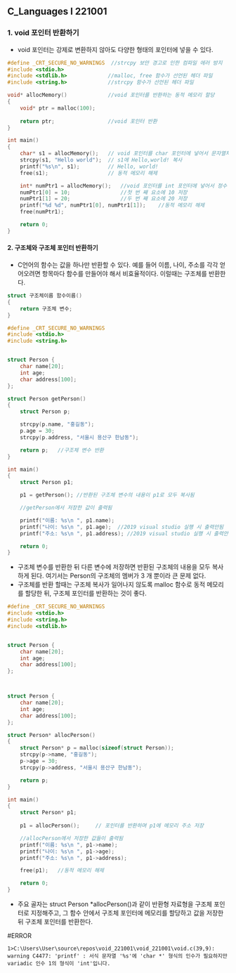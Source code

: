 ## C_Languages l 221001





### 1. void 포인터 반환하기

- void 포인터는 강제로 변환하지 않아도 다양한 형태의 포인터에 넣을 수 있다.

```c
#define _CRT_SECURE_NO_WARNINGS  //strcpy 보안 경고로 인한 컴파일 에러 방지
#include <stdio.h>
#include <stdlib.h>				//malloc, free 함수가 선언된 헤더 파일
#include <string.h>				//strcpy 함수가 선언된 헤더 파일

void* allocMemory()				//void 포인터를 반환하는 동적 메모리 할당
{
	void* ptr = malloc(100);
			
	return ptr;					//void 포인터 반환
}

int main()
{
	char* s1 = allocMemory();	// void 포인터를 char 포인터에 넣어서 문자열처럼 사용
	strcpy(s1, "Hello world");	// s1에 Hello,world! 복사
	printf("%s\n", s1);			// Hello, world!
	free(s1);					// 동적 메모리 해제

	int* numPtr1 = allocMemory();	//void 포인터를 int 포인터에 넣어서 정수 배열처럼 사용
	numPtr1[0] = 10;				//첫 번 째 요소에 10 저장
	numPtr1[1] = 20;				//두 번 째 요소에 20 저장
	printf("%d %d", numPtr1[0], numPtr1[1]);	//동적 메모리 해제
	free(numPtr1);

	return 0;
}
```



#### 2. 구조체와 구조체 포인터 반환하기

- C언어의 함수는 값을 하나만 반환할 수 있다. 예를 들어 이름, 나이, 주소를 각각 얻어오려면 항목마다 함수를 만들어야 해서 비효율적이다. 이럴때는 구조체를 반환한다.

```c
struct 구조체이름 함수이름()
{
	return 구조체 변수;
}
```



```c
#define _CRT_SECURE_NO_WARNINGS
#include <stdio.h>
#include <string.h>


struct Person {
	char name[20];
	int age;
	char address[100];
};

struct Person getPerson()
{
	struct Person p;

	strcpy(p.name, "홍길동");
	p.age = 30;
	strcpy(p.address, "서울시 용산구 한남동");

	return p;	//구조체 변수 반환
}

int main()
{
	struct Person p1;

	p1 = getPerson(); //반환된 구조체 변수의 내용이 p1로 모두 복사됨

	//getPerson에서 저장한 값이 출력됨

	printf("이름: %s\n ", p1.name);
	printf("나이: %s\n ", p1.age);  //2019 visual studio 실행 시 출력안됨
	printf("주소: %s\n ", p1.address); //2019 visual studio 실행 시 출력안됨

	return 0;
}

```

- 구조체 변수를 반환한 뒤 다른 변수에 저장하면 반환된 구조체의 내용을 모두 복사하게  된다. 여기서는 Person의 구조체의 멤버가 3 개 뿐이라 큰 문제 없다.
- 구조체를 반환 할때는 구조체 복사가 일어나지 않도록 malloc 함수로 동적 메모리를 할당한 뒤, 구조체 포인터를 반환하는 것이 좋다.





```c
#define _CRT_SECURE_NO_WARNINGS
#include <stdio.h>
#include <string.h>
#include <stdlib.h>


struct Person {
	char name[20];
	int age;
	char address[100];
};



struct Person {
	char name[20];
	int age;
	char address[100];
};

struct Person* allocPerson()
{
	struct Person* p = malloc(sizeof(struct Person));
	strcpy(p->name, "홍길동");
	p->age = 30;
	strcpy(p->address, "서울시 용산구 한남동");

	return p;
}

int main()
{
	struct Person* p1;
	
	p1 = allocPerson();		// 포인터를 반환하며 p1에 메모리 주소 저장

	//allocPerson에서 저장한 값들이 출력됨
	printf("이름: %s\n ", p1->name);
	printf("나이: %s\n ", p1->age);
	printf("주소: %s\n ", p1->address);

	free(p1);	//동적 메모리 해제

	return 0;
}


```

- 주요 골자는 struct Person *allocPerson()과 같이 반환형 자료형을 구조체 포인터로 지정해주고, 그 함수 안에서 구조체 포인터에 메모리를 할당하고 값을 저장한 뒤 구조체 포인터를 반환한다.

#ERROR

```
1>C:\Users\User\source\repos\void_221001\void_221001\void.c(39,9): warning C4477: 'printf' : 서식 문자열 '%s'에 'char *' 형식의 인수가 필요하지만 variadic 인수 1의 형식이 'int'입니다.
```

